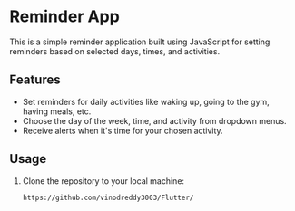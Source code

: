 # Reminder App

This is a simple reminder application built using JavaScript for setting reminders based on selected days, times, and activities.

## Features

- Set reminders for daily activities like waking up, going to the gym, having meals, etc.
- Choose the day of the week, time, and activity from dropdown menus.
- Receive alerts when it's time for your chosen activity.

## Usage

1. Clone the repository to your local machine:

   ```bash
   https://github.com/vinodreddy3003/Flutter/
